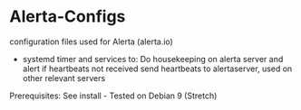 # Alerta-Configs
configuration files used for Alerta (alerta.io)
- systemd timer and services to:
    Do housekeeping on alerta server and alert if heartbeats not received
    send heartbeats to alertaserver, used on other relevant servers

Prerequisites: 
  See install  - Tested on Debian 9 (Stretch)
  
